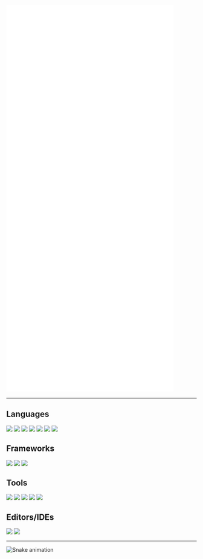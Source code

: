 ![Metrics](/github-metrics.svg)

---
<!-- https://dev.to/envoy_/150-badges-for-github-pnk -->
## Languages
<img src="https://img.shields.io/badge/JavaScript-323330?style=for-the-badge&logo=javascript&logoColor=F7DF1E"> <img src="https://img.shields.io/badge/TypeScript-007ACC?style=for-the-badge&logo=typescript&logoColor=white"/> <img src="https://img.shields.io/badge/Node.js-43853D?style=for-the-badge&logo=node.js&logoColor=white"/> <img src="https://img.shields.io/badge/HTML-E34F26?style=for-the-badge&logo=html5&logoColor=white"/> <img src="https://img.shields.io/badge/CSS3-1572B6?style=for-the-badge&logo=css3&logoColor=white"/> <img src="https://img.shields.io/badge/PHP-777BB4?style=for-the-badge&logo=php&logoColor=white"/> <img src="https://img.shields.io/badge/Lua-2C2D72?style=for-the-badge&logo=lua&logoColor=white"/>

## Frameworks
<img src="https://img.shields.io/badge/Tailwind_CSS-38B2AC?style=for-the-badge&logo=tailwind-css&logoColor=white"/> <img src="https://img.shields.io/badge/Vue.js-35495E?style=for-the-badge&logo=vue.js&logoColor=4FC08D"/> <img src="https://img.shields.io/badge/React-20232A?style=for-the-badge&logo=react&logoColor=61DAFB"/>

## Tools
<img src="https://img.shields.io/badge/prettier-1A2C34?style=for-the-badge&logo=prettier&logoColor=F7BA3E"/> <img src="https://img.shields.io/badge/Google_Cloud-4285F4?style=for-the-badge&logo=google-cloud&logoColor=white"/> <img src="https://img.shields.io/badge/MongoDB-4EA94B?style=for-the-badge&logo=mongodb&logoColor=white"/> <img src="https://img.shields.io/badge/replit-667881?style=for-the-badge&logo=replit&logoColor=white"/> <img src="https://img.shields.io/badge/Figma-F24E1E?style=for-the-badge&logo=figma&logoColor=white"/>

## Editors/IDEs
<img src="https://img.shields.io/badge/Visual_Studio_Code-0078D4?style=for-the-badge&logo=visual%20studio%20code&logoColor=white" /> <img src="https://img.shields.io/badge/Visual_Studio-5C2D91?style=for-the-badge&logo=visual%20studio&logoColor=white"/>

---

![Snake animation](https://github.com/Creaperhunter/Creaperhunter/blob/output/github-contribution-grid-snake.svg)
